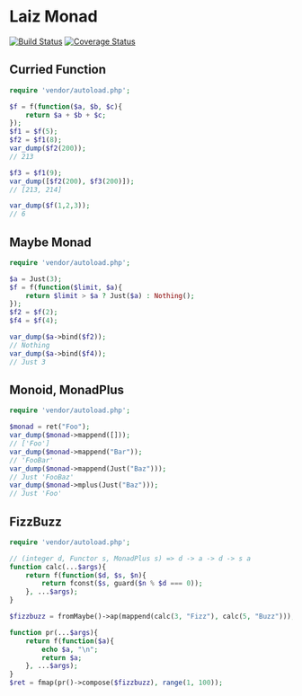 Laiz Monad
==========

[![Build Status](https://travis-ci.org/nishimura/laiz-monad.svg?branch=master)](https://travis-ci.org/nishimura/laiz-monad)
[![Coverage Status](https://coveralls.io/repos/github/nishimura/laiz-monad/badge.svg?branch=master)](https://coveralls.io/github/nishimura/laiz-monad?branch=master)

## Curried Function

```php
require 'vendor/autoload.php';

$f = f(function($a, $b, $c){
    return $a + $b + $c;
});
$f1 = $f(5);
$f2 = $f1(8);
var_dump($f2(200));
// 213

$f3 = $f1(9);
var_dump([$f2(200), $f3(200)]);
// [213, 214]

var_dump($f(1,2,3));
// 6
```

## Maybe Monad

```php
require 'vendor/autoload.php';

$a = Just(3);
$f = f(function($limit, $a){
    return $limit > $a ? Just($a) : Nothing();
});
$f2 = $f(2);
$f4 = $f(4);

var_dump($a->bind($f2));
// Nothing
var_dump($a->bind($f4));
// Just 3
```

## Monoid, MonadPlus

```php
require 'vendor/autoload.php';

$monad = ret("Foo");
var_dump($monad->mappend([]));
// ['Foo']
var_dump($monad->mappend("Bar"));
// 'FooBar'
var_dump($monad->mappend(Just("Baz")));
// Just 'FooBaz'
var_dump($monad->mplus(Just("Baz")));
// Just 'Foo'
```


## FizzBuzz

```php
require 'vendor/autoload.php';

// (integer d, Functor s, MonadPlus s) => d -> a -> d -> s a
function calc(...$args){
    return f(function($d, $s, $n){
        return fconst($s, guard($n % $d === 0));
    }, ...$args);
}

$fizzbuzz = fromMaybe()->ap(mappend(calc(3, "Fizz"), calc(5, "Buzz")));

function pr(...$args){
    return f(function($a){
        echo $a, "\n";
        return $a;
    }, ...$args);
}
$ret = fmap(pr()->compose($fizzbuzz), range(1, 100));
```
